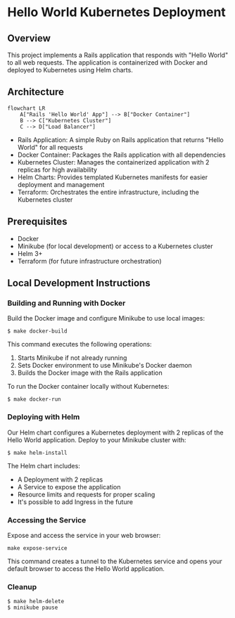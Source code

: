# Hello World Kubernetes Deployment

## Overview

This project implements a Rails application that responds with "Hello World" to all web requests. The application is containerized with Docker and deployed to Kubernetes using Helm charts.

## Architecture

```mermaid
flowchart LR
    A["Rails 'Hello World' App"] --> B["Docker Container"]
    B --> C["Kubernetes Cluster"]
    C --> D["Load Balancer"]
```


* Rails Application: A simple Ruby on Rails application that returns "Hello World" for all requests
* Docker Container: Packages the Rails application with all dependencies
* Kubernetes Cluster: Manages the containerized application with 2 replicas for high availability
* Helm Charts: Provides templated Kubernetes manifests for easier deployment and management
* Terraform: Orchestrates the entire infrastructure, including the Kubernetes cluster

## Prerequisites

* Docker
* Minikube (for local development) or access to a Kubernetes cluster
* Helm 3+
* Terraform (for future infrastructure orchestration)

## Local Development Instructions

###  Building and Running with Docker

Build the Docker image and configure Minikube to use local images:

```
$ make docker-build
```

This command executes the following operations:

1. Starts Minikube if not already running
2. Sets Docker environment to use Minikube's Docker daemon
3. Builds the Docker image with the Rails application

To run the Docker container locally without Kubernetes:

```
$ make docker-run
```

### Deploying with Helm

Our Helm chart configures a Kubernetes deployment with 2 replicas of the Hello World application. Deploy to your Minikube cluster with:

```
$ make helm-install
```
The Helm chart includes:

* A Deployment with 2 replicas
* A Service to expose the application
* Resource limits and requests for proper scaling
* It's possible to add Ingress in the future

### Accessing the Service

Expose and access the service in your web browser:

```
make expose-service
```

This command creates a tunnel to the Kubernetes service and opens your default browser to access the Hello World application.

### Cleanup

```
$ make helm-delete
$ minikube pause

```
